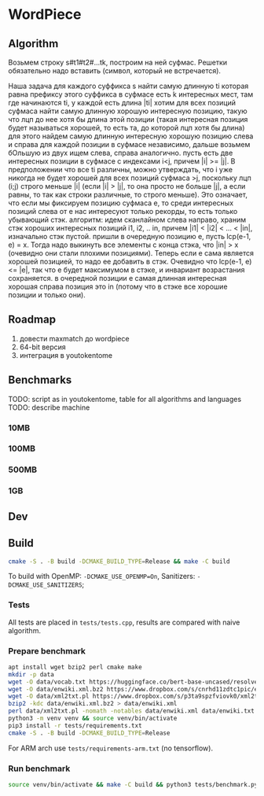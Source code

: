 # WordPiece

## Algorithm

Возьмем строку s#t1#t2#...tk, построим на ней суфмас. Решетки обязательно надо вставить (символ, который не встречается).

Наша задача для каждого суффикса s найти самую длинную ti которая равна префиксу этого суффикса
в суфмасе есть k интересных мест, там где начинаются ti, у каждой есть длина |ti|
хотим для всех позиций суфмаса найти самую длинную хорошую интересную позицию, такую что лцп до нее хотя бы длина этой позиции (такая интересная позиция будет называться хорошей, то есть та, до которой лцп хотя бы длина)
для этого найдем самую длинную интересную хорошую позицию слева и справа для каждой позиции в суфмасе независимо, дальше возьмем бОльшую из двух
ищем слева, справа аналогично. пусть есть две интересных позиции в суфмасе с индексами i<j, причем |i| >= |j|. В предположении что все ti различны, можно утверждать, что i уже никогда не будет хорошей для всех позиций суфмаса >j, поскольку лцп (i;j) строго меньше |i| (если |i| > |j|, то она просто не больше |j|, а если равны, то так как строки различные, то строго меньше). Это означает, что если мы фиксируем позицию суфмаса e, то среди интересных позиций слева от e нас интересуют только рекорды, то есть только убывающий стэк.
алгоритм: идем сканлайном слева направо, храним стэк хороших интересных позиций i1, i2, .. in, причем |i1| < |i2| < ... < |in|, изначально стэк пустой. пришли в очередную позицию e, пусть lcp(e-1, e) = x. Тогда надо выкинуть все элементы с конца стэка, что |in| > x (очевидно они стали плохими позициями). Теперь если e сама является хорошей позицией, то надо ее добавить в стэк. Очевидно что lcp(e-1, e) <= |e|, так что e будет максимумом в стэке, и инвариант возрастания сохраняется. в очередной позиции e самая длинная интересная хорошая справа позиция это in (потому что в стэке все хорошие позиции и только они).

## Roadmap

1. довести maxmatch до wordpiece
2. 64-bit версия
3. интеграция в youtokentome

## Benchmarks

TODO: script as in youtokentome, table for all algorithms and languages
TODO: describe machine

### 10MB

### 100MB

### 500MB

### 1GB

## Dev

## Build

```bash
cmake -S . -B build -DCMAKE_BUILD_TYPE=Release && make -C build
```

To build with OpenMP: `-DCMAKE_USE_OPENMP=On`, Sanitizers: `-DCMAKE_USE_SANITIZERS`;

### Tests

All tests are placed in `tests/tests.cpp`, results are compared with naive algorithm.

### Prepare benchmark

```bash
apt install wget bzip2 perl cmake make
mkdir -p data
wget -O data/vocab.txt https://huggingface.co/bert-base-uncased/resolve/main/vocab.txt
wget -O data/enwiki.xml.bz2 https://www.dropbox.com/s/cnrhd11zdtc1pic/enwiki-20181001-corpus.xml.bz2?dl=1
wget -O data/xml2txt.pl https://www.dropbox.com/s/p3ta9spzfviovk0/xml2txt.pl
bzip2 -kdc data/enwiki.xml.bz2 > data/enwiki.xml
perl data/xml2txt.pl -nomath -notables data/enwiki.xml data/enwiki.txt
python3 -m venv venv && source venv/bin/activate
pip3 install -r tests/requirements.txt
cmake -S . -B build -DCMAKE_BUILD_TYPE=Release
```

For ARM arch use `tests/requirements-arm.txt` (no tensorflow).

### Run benchmark

```bash
source venv/bin/activate && make -C build && python3 tests/benchmark.py data/enwiki.txt data/vocab.txt 100
```
